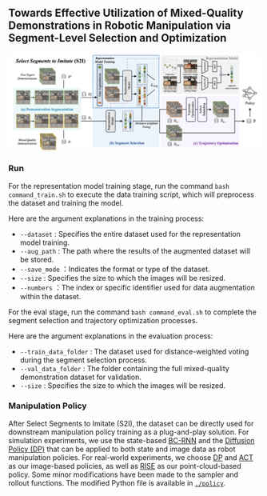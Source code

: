 ## Towards Effective Utilization of Mixed-Quality Demonstrations in Robotic Manipulation via Segment-Level Selection and Optimization

<img src="./img/model.png" alt="xx picture" width="800">

### Run
For the representation model training stage, run the command `bash command_train.sh` to execute the data training script, which will preprocess the dataset and training the model. 

Here are the argument explanations in the training process:
* `--dataset` : Specifies the entire dataset used for the representation model training.
* `--aug_path` : The path where the results of the augmented dataset will be stored. 
* `--save_mode` ：Indicates the format or type of the dataset.
* `--size` : Specifies the size to which the images will be resized.
* `--numbers` ：The index or specific identifier used for data augmentation within the dataset. 

For the eval stage, run the command `bash command_eval.sh` to complete the segment selection and trajectory optimization processes.

Here are the argument explanations in the evaluation process:
* `--train_data_folder` :  The dataset used for distance-weighted voting during the segment selection process.
* `--val_data_folder` : The folder containing the full mixed-quality demonstration dataset for validation.
* `--size` : Specifies the size to which the images will be resized.

### Manipulation Policy


After Select Segments to Imitate (S2I), the dataset can be directly used for downstream manipulation policy training as a plug-and-play solution.
For simulation experiments, we use the state-based [BC-RNN](https://github.com/ARISE-Initiative/robomimic) and the [Diffusion Policy (DP)](https://github.com/real-stanford/diffusion_policy) that can be applied to both state and image data as robot manipulation policies. For real-world experiments, we choose [DP](https://github.com/real-stanford/diffusion_policy) and [ACT](https://github.com/tonyzhaozh/act) as our image-based policies, as well as [RISE](https://github.com/rise-policy/rise) as our point-cloud-based policy. Some minor modifications have been made to the sampler and rollout functions. The modified Python file is available in [`./policy`](https://github.com/Junxix/S2I/tree/main/policy).
